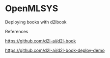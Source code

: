 # OpenMLSYS
Deploying books with d2lbook

References

https://github.com/d2l-ai/d2l-book

https://github.com/d2l-ai/d2l-book-deploy-demo
